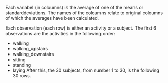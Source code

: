Each variabel (in coloumns) is the average of one of the means or standarddeviations. The names of the coloumns relate to original coloumns of which the averages have been calculated.

Each observation (each row) is either an activity or a subject. The first 6 observations are the activities in the following order:
* walking
* walking_upstairs
* walking_downstairs
* sitting
* standing
* laying
After this, the 30 subjects, from number 1 to 30, is the following 30 rows.
